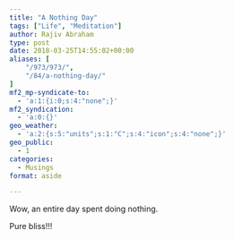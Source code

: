 ```yaml
---
title: "A Nothing Day"
tags: ["Life", "Meditation"]
author: Rajiv Abraham
type: post
date: 2018-03-25T14:55:02+00:00
aliases: [
    "/973/973/",
    "/84/a-nothing-day/"
]
mf2_mp-syndicate-to:
  - 'a:1:{i:0;s:4:"none";}'
mf2_syndication:
  - 'a:0:{}'
geo_weather:
  - 'a:2:{s:5:"units";s:1:"C";s:4:"icon";s:4:"none";}'
geo_public:
  - 1
categories:
  - Musings
format: aside

---
```

<p style="text-align: justify;">
  Wow, an entire day spent doing nothing.
</p>

<p style="text-align: justify;">
  Pure bliss!!!
</p>